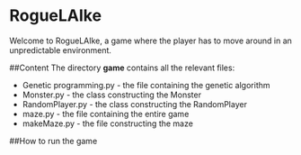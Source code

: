 # RogueLAIke

Welcome to RogueLAIke, a game where the player has to move around in an unpredictable environment.

##Content
The directory **game** contains all the relevant files:
* Genetic programming.py 	- the file containing the genetic algorithm
* Monster.py			- the class constructing the Monster
* RandomPlayer.py		- the class constructing the RandomPlayer
* maze.py			- the file containing the entire game
* makeMaze.py			- the file constructing the maze

##How to run the game
